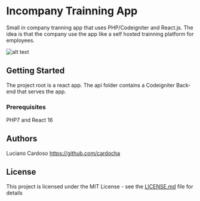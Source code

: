 # Incompany Trainning App
Small in company tranning app that uses PHP/Codeigniter and React.js.
The idea is that the company use the app like a self hosted trainning platform for employees.

![alt text](https://www.youtube.com/watch?v=vlCXkDEIZv8&t=32s)


## Getting Started
The project root is a react app. The api folder contains a Codeigniter Back-end that serves the app.

### Prerequisites

PHP7 and React 16 

## Authors

Luciano Cardoso https://github.com/cardocha

## License

This project is licensed under the MIT License - see the [LICENSE.md](LICENSE.md) file for details


